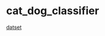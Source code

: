 # cat_dog_classifier

<a href="https://drive.google.com/drive/folders/1jY_YyTcqFxS8MpJwdsk3Raj9xZo1Nbdh?usp=sharing">datset</a>
